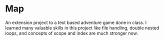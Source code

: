 # Map
An extension project to a text based adventure game done in class. I learned many valuable skills in this project like file handling, double nested loops, and concepts of scope and index are much stronger now. 
